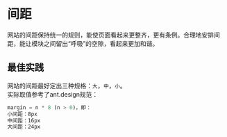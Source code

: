# 间距
网站的间距保持统一的规则，能使页面看起来更整齐，更有条例。合理地安排间距，能让模块之间留出“呼吸”的空隙，看起来更加和谐。

## 最佳实践
网站的间距最好定出三种规格：```大```，```中```，```小```。   
实际取值参考了ant.design规范：
```js
margin = n * 8 (n > 0)，即：
小间距：8px
中间距：16px
大间距：24px 
```
